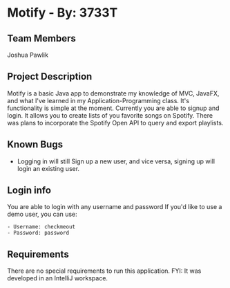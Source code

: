 # Motify - By: 3733T
## Team Members
Joshua Pawlik

## Project Description
Motify is a basic Java app to demonstrate my knowledge of MVC, JavaFX, and what I've learned in my Application-Programming class. It's functionality is simple at the moment. 
Currently you are able to signup and login. It allows you to create lists of you favorite songs on Spotify. There was plans to incorporate the Spotify Open API to query and export playlists. 

## Known Bugs
- Logging in will still Sign up a new user, and vice versa, signing up will login an existing user.

## Login info

You are able to login with any username and password
If you'd like to use a demo user, you can use:

	- Username: checkmeout
	- Password: password

## Requirements
There are no special requirements to run this application. FYI: It was developed in an IntelliJ workspace.
